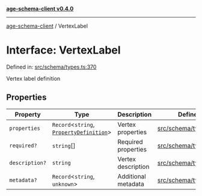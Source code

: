 [**age-schema-client v0.4.0**](../index.md)

***

[age-schema-client](../index.md) / VertexLabel

# Interface: VertexLabel

Defined in: [src/schema/types.ts:370](https://github.com/standardbeagle/ageSchemaClient/blob/main/src/schema/types.ts#L370)

Vertex label definition

## Properties

| Property | Type | Description | Defined in |
| ------ | ------ | ------ | ------ |
| <a id="properties"></a> `properties` | `Record`\<`string`, [`PropertyDefinition`](PropertyDefinition.md)\> | Vertex properties | [src/schema/types.ts:374](https://github.com/standardbeagle/ageSchemaClient/blob/main/src/schema/types.ts#L374) |
| <a id="required"></a> `required?` | `string`[] | Required properties | [src/schema/types.ts:379](https://github.com/standardbeagle/ageSchemaClient/blob/main/src/schema/types.ts#L379) |
| <a id="description"></a> `description?` | `string` | Vertex description | [src/schema/types.ts:384](https://github.com/standardbeagle/ageSchemaClient/blob/main/src/schema/types.ts#L384) |
| <a id="metadata"></a> `metadata?` | `Record`\<`string`, `unknown`\> | Additional metadata | [src/schema/types.ts:389](https://github.com/standardbeagle/ageSchemaClient/blob/main/src/schema/types.ts#L389) |
